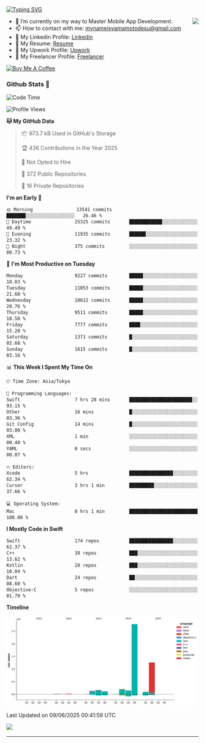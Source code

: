 
[![Typing SVG](https://readme-typing-svg.demolab.com/?lines=Thank+You+For+Visiting!!;You+Are+Welcome✨;I+am+Kyo+Yamamoto;Mobile+Developer)](https://git.io/typing-svg)
<p>
<img align="right" src="https://media.giphy.com/media/26ufdb3cYKwbRtYVW/giphy.gif" style="max-width:100%;" height="150px">

- 🌱 I’m currently on my way to Master Mobile App Development.
- 📫 How to contact with me: mynameisyamamotodesu@gmail.com
- 🔗 My Linkedin Profile: [Linkedin](https://www.linkedin.com/in/kyo-yamamoto-a2ab50239)
- 🔗 My Resume: [Resume](https://www.kickresume.com/cv/rNok4e/)
- 🔗 My Upwork Profile: [Upwork](https://www.upwork.com/freelancers/~01aa9115102bb4af25)
- 🔗 My Freelancer Profile: [Freelancer](https://www.freelancer.com/u/yamamotodesu)

<a href="https://www.buymeacoffee.com/kyoyamamoto" target="_blank"><img src="https://cdn.buymeacoffee.com/buttons/default-orange.png" alt="Buy Me A Coffee" height="41" width="174"></a>

### Github Stats 🥇 
<!--START_SECTION:waka-->
![Code Time](http://img.shields.io/badge/Code%20Time-1%2C122%20hrs%207%20mins-blue)

![Profile Views](http://img.shields.io/badge/Profile%20Views-0-blue)

**🐱 My GitHub Data** 

> 📦 973.7 kB Used in GitHub's Storage 
 > 
> 🏆 436 Contributions in the Year 2025
 > 
> 🚫 Not Opted to Hire
 > 
> 📜 372 Public Repositories 
 > 
> 🔑 16 Private Repositories 
 > 
**I'm an Early 🐤** 

```text
🌞 Morning                13541 commits       ███████░░░░░░░░░░░░░░░░░░   26.46 % 
🌆 Daytime                25325 commits       ████████████░░░░░░░░░░░░░   49.49 % 
🌃 Evening                11935 commits       ██████░░░░░░░░░░░░░░░░░░░   23.32 % 
🌙 Night                  375 commits         ░░░░░░░░░░░░░░░░░░░░░░░░░   00.73 % 
```
📅 **I'm Most Productive on Tuesday** 

```text
Monday                   9227 commits        █████░░░░░░░░░░░░░░░░░░░░   18.03 % 
Tuesday                  11053 commits       █████░░░░░░░░░░░░░░░░░░░░   21.60 % 
Wednesday                10622 commits       █████░░░░░░░░░░░░░░░░░░░░   20.76 % 
Thursday                 9511 commits        █████░░░░░░░░░░░░░░░░░░░░   18.58 % 
Friday                   7777 commits        ████░░░░░░░░░░░░░░░░░░░░░   15.20 % 
Saturday                 1371 commits        █░░░░░░░░░░░░░░░░░░░░░░░░   02.68 % 
Sunday                   1615 commits        █░░░░░░░░░░░░░░░░░░░░░░░░   03.16 % 
```


📊 **This Week I Spent My Time On** 

```text
🕑︎ Time Zone: Asia/Tokyo

💬 Programming Languages: 
Swift                    7 hrs 28 mins       ███████████████████████░░   93.15 % 
Other                    16 mins             █░░░░░░░░░░░░░░░░░░░░░░░░   03.36 % 
Git Config               14 mins             █░░░░░░░░░░░░░░░░░░░░░░░░   03.00 % 
XML                      1 min               ░░░░░░░░░░░░░░░░░░░░░░░░░   00.40 % 
YAML                     0 secs              ░░░░░░░░░░░░░░░░░░░░░░░░░   00.07 % 

🔥 Editors: 
Xcode                    5 hrs               ████████████████░░░░░░░░░   62.34 % 
Cursor                   3 hrs 1 min         █████████░░░░░░░░░░░░░░░░   37.66 % 

💻 Operating System: 
Mac                      8 hrs 1 min         █████████████████████████   100.00 % 
```

**I Mostly Code in Swift** 

```text
Swift                    174 repos           ████████████████░░░░░░░░░   62.37 % 
C++                      38 repos            ███░░░░░░░░░░░░░░░░░░░░░░   13.62 % 
Kotlin                   28 repos            ███░░░░░░░░░░░░░░░░░░░░░░   10.04 % 
Dart                     24 repos            ██░░░░░░░░░░░░░░░░░░░░░░░   08.60 % 
Objective-C              5 repos             ░░░░░░░░░░░░░░░░░░░░░░░░░   01.79 % 
```



**Timeline**

![Lines of Code chart](https://raw.githubusercontent.com/YamamotoDesu/YamamotoDesu/main/assets/bar_graph.png)


 Last Updated on 09/06/2025 00:41:59 UTC
<!--END_SECTION:waka-->

![](https://github-profile-summary-cards.vercel.app/api/cards/profile-details?username=YamamotoDesu&theme=vue)

----
